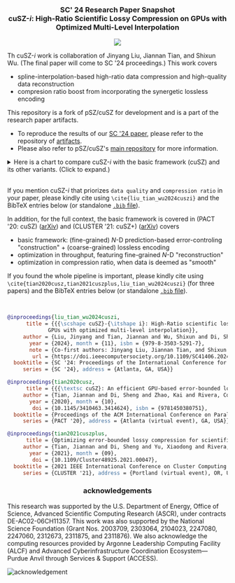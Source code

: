 <!-- <h3 align="center"><img src="https://user-images.githubusercontent.com/10354752/81179956-05860600-8f70-11ea-8b01-856f29b9e8b2.jpg" width="150"></h3> -->

<h3 align="center">
SC' 24 Research Paper Snapshot
<br>
cuSZ-<i>i</i>: High-Ratio Scientific Lossy Compression on
GPUs with Optimized Multi-Level Interpolation
</h3>

<p align="center">
<a href="./LICENSE"><img src="https://img.shields.io/badge/License-BSD%203--Clause-blue.svg"></a>
</p>

Th cuSZ-*i* work is collaboration of Jinyang Liu, Jiannan Tian, and Shixun Wu.
(The final paper will come to SC '24 proceedings.) 
This work covers
- spline-interpolation-based high-ratio data compression and high-quality data reconstruction
- compresion ratio boost from incorporating the synergetic lossless encoding

This repository is a fork of pSZ/cuSZ for development and is a part of the research paper artifacts.

- To reproduce the results of our [SC '24 paper](https://arxiv.org/abs/2312.05492), please refer to the repository of [artifacts](https://github.com/jtian0/24_SC_artifacts).
- Please also refer to pSZ/cuSZ's [main repository](https://github.com/szcompressor/cuSZ) for more information.

<details>
<summary>
Here is a chart to compare cuSZ-<i>i</i> with the basic framework (cuSZ) and its other variants. (Click to expand.)
</summary>

cuSZ and its variants use variable techniques to balance the need for data-reconstruction quality, compression ratio, and data-processing speed. A quick comparison is given below.

Notably, cuSZ (Tian et al., '20, '21) as the basic framework provides a balanced compression ratio and quality, while FZ-GPU (Zhang, Tian et al., '23) and SZp-CUDA/GSZ (Huang et al., '23, '24) prioritize data processing speed. cuSZ+ (hi-ratio) is an outcome of data compressibility research to demonstrate that certain methods (e.g., RLE) can work better in highly compressible cases (Tian et al., '21). The latest art, cuSZ-i (Liu, Tian, Wu et al., '24), attempts to utilize the QoZ-like methods (Liu et al., '22) to significantly enhance the data-reconstruction quality and the compression ratio.

```
                    prediction &                 statistics          lossless encoding          lossless encoding
                    quantization                                     passs (1)                  pass (2)

                  +----------------------+      +-----------+      +------------------+       +-----------------+
CPU-SZ     -----> | predictor {ℓ, lr, S} | ---> | histogram | ---> | ui2 Huffman enc. | ----> | DEFLATE (LZ+HF) |
'16, '17-ℓ, '18-lr, '21-S, '22-QoZ ------+      +-----------+      +------------------+       +-----------------+
(Di and Franck, Tao et al., Liang et al. Zhao et al., Liu et al.)

                  +----------------------+      +-----------+      +------------------+
cuSZ       -----> | predictor ℓ-(1,2,3)D | ---> | histogram | ---> | ui2 Huffman enc. | ----> ( n/a )
'20, '21          +----------------------+      +-----------+      +------------------+
(Tian et al.)
                  +----------------------+      +-----------+      +-------------------+      +---------+
cuSZ+        ---> | predictor ℓ-(1,2,3)D | ---> | histogram | ---> | de-redundancy RLE | ---> | HF enc. |
hi-ratio '21      +----------------------+      +-----------+      +-------------------+      +---------+
(Tian et al.)
                  +----------------------+                         +---------------+
FZ-GPU '23   ---> | predictor ℓ-(1,2,3)D | ---> ( n/a ) ---------> | de-redundancy | -------> ( n/a )
(Zhang, Tian et al.) --------------------+                         +---------------+

                  [ single kernel ]------------------------------------------------+           
SZp-CUDA -------> | predictor ℓ-1D   ---------> ( n/a ) --------->   de-redundancy | -------> ( n/a )
'23, '24          +----------------------------------------------------------------+           
(Huang et al., Huang et al.)

                  +----------------+            +-----------+      +------------------+       +---------------+
cuSZ-i '24   ---> | predictor S-3D | ---------> | histogram | ---> | ui2 Huffman enc. | ----> | de-redundancy |
(Liu, Tian, Wu et al.) ------------+            +-----------+      +------------------+       +---------------+

ℓ: Lorenzo predictor; lr: linear-regression predictor; S: spline-interpolative predictor
```

</details>

<br>

If you mention cuSZ-*i* that priorizes `data quality` and `compression ratio` in your paper, please kindly cite using `\cite{liu_tian_wu2024cuszi}` and the BibTeX entries below (or standalone [`.bib` file](doc/cite-cuszi.bib)).


In addition, for the full context, the basic framework is covered in (PACT '20: cuSZ) ([arXiv](https://arxiv.org/abs/2007.09625)) and (CLUSTER '21: cuSZ+) ([arXiv](https://arxiv.org/abs/2105.12912)) covers
- basic framework: (fine-grained) *N*-D prediction-based error-controling "construction" + (coarse-grained) lossless encoding
- optimization in throughput, featuring fine-grained *N*-D "reconstruction"
- optimization in compression ratio, when data is deemed as "smooth"

If you found the whole pipeline is important, please kindly cite using `\cite{tian2020cusz,tian2021cuszplus,liu_tian_wu2024cuszi}` (for three papers) and the BibTeX entries below (or standalone [`.bib` file](doc/cite-cuszi.bib)).

<br>

```bibtex
@inproceedings{liu_tian_wu2024cuszi,
      title = {{{\scshape cuSZ}-{\itshape i}: High-Ratio scientific lossy compression on
             GPUs with optimized multi-level interpolation}},
     author = {Liu, Jinyang and Tian, Jiannan and Wu, Shixun and Di, Sheng and Zhang, Boyuan and Underwood, Robert and Huang, Yafan and Huang, Jiajun and Zhao, Kai and Li, Guanpeng and Tao, Dingwen and Chen, Zizhong and Cappello, Franck},
       year = {2024}, month = {11}, isbn = {979-8-3503-5291-7},
       note = {Co-first authors: Jinyang Liu, Jiannan Tian, and Shixun Wu},
        url = {https://doi.ieeecomputersociety.org/10.1109/SC41406.2024.00019}, 
  booktitle = {SC '24: Proceedings of the International Conference for High Performance Computing, Networking, Storage and Analysis},
     series = {SC '24}, address = {Atlanta, GA, USA}}

@inproceedings{tian2020cusz,
      title = {{{\textsc cuSZ}: An efficient GPU-based error-bounded lossy compression framework for scientific data}},
     author = {Tian, Jiannan and Di, Sheng and Zhao, Kai and Rivera, Cody and Fulp, Megan Hickman and Underwood, Robert and Jin, Sian and Liang, Xin and Calhoun, Jon and Tao, Dingwen and Cappello, Franck},
       year = {2020}, month = {10},
        doi = {10.1145/3410463.3414624}, isbn = {9781450380751},
  booktitle = {Proceedings of the ACM International Conference on Parallel Architectures and Compilation Techniques},
     series = {PACT '20}, address = {Atlanta (virtual event), GA, USA}}

@inproceedings{tian2021cuszplus,
      title = {Optimizing error-bounded lossy compression for scientific data on GPUs},
     author = {Tian, Jiannan and Di, Sheng and Yu, Xiaodong and Rivera, Cody and Zhao, Kai and Jin, Sian and Feng, Yunhe and Liang, Xin and Tao, Dingwen and Cappello, Franck},
       year = {2021}, month = {09},
        doi = {10.1109/Cluster48925.2021.00047},
  booktitle = {2021 IEEE International Conference on Cluster Computing (CLUSTER)},
     series = {CLUSTER '21}, address = {Portland (virtual event), OR, USA}}
```

<h3 align="center">
acknowledgements
</h3>

This research was supported by the U.S. Department of Energy, Office of Science, Advanced Scientific Computing Research (ASCR), under contracts DE-AC02-06CH11357. This work was also supported by the National Science Foundation (Grant Nos. 2003709, 2303064, 2104023, 2247080, 2247060, 2312673, 2311875, and 2311876). We also acknowledge the computing resources provided by Argonne Leadership Computing Facility (ALCF) and Advanced Cyberinfrastructure Coordination Ecosystem—Purdue Anvil through Services & Support (ACCESS).

![acknowledgement](https://user-images.githubusercontent.com/10354752/196348936-f0909251-1c2f-4c53-b599-08642dcc2089.png)
